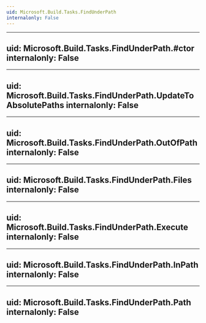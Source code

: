 ```yaml
---
uid: Microsoft.Build.Tasks.FindUnderPath
internalonly: False
---
```


---
uid: Microsoft.Build.Tasks.FindUnderPath.#ctor
internalonly: False
---

---
uid: Microsoft.Build.Tasks.FindUnderPath.UpdateToAbsolutePaths
internalonly: False
---

---
uid: Microsoft.Build.Tasks.FindUnderPath.OutOfPath
internalonly: False
---

---
uid: Microsoft.Build.Tasks.FindUnderPath.Files
internalonly: False
---

---
uid: Microsoft.Build.Tasks.FindUnderPath.Execute
internalonly: False
---

---
uid: Microsoft.Build.Tasks.FindUnderPath.InPath
internalonly: False
---

---
uid: Microsoft.Build.Tasks.FindUnderPath.Path
internalonly: False
---
